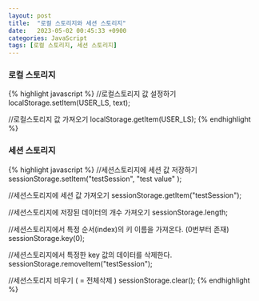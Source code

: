 ```yaml
---
layout: post
title:  "로컬 스토리지와 세션 스토리지"
date:   2023-05-02 00:45:33 +0900
categories: JavaScript
tags: [로컬 스토리지, 세션 스토리지]
---
```


### 로컬 스토리지

{% highlight javascript %}
//로컬스토리지 값 설정하기
localStorage.setItem(USER_LS, text);

//로컬스토리지 값 가져오기
localStorage.getItem(USER_LS);
{% endhighlight %}

### 세션 스토리지

{% highlight javascript %}
//세션스토리지에 세션 값 저장하기
sessionStorage.setItem("testSession", "test value" );

//세션스토리지에 세션 값 가져오기
sessionStorage.getItem("testSession");

//세션스토리지에 저장된 데이터의 개수 가져오기
sessionStorage.length;

//세션스토리지에서 특정 순서(index)의 키 이름을 가져온다. (0번부터 존재)
sessionStorage.key(0);

//세션스토리지에서 특정한 key 값의 데이터를 삭제한다. 
sessionStorage.removeItem("testSession");

//세션스토리지 비우기 ( = 전체삭제 )
sessionStorage.clear();
{% endhighlight %}